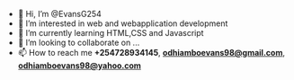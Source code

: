 - 👋 Hi, I’m @EvansG254
- 👀 I’m interested in web and webapplication development
- 🌱 I’m currently learning HTML,CSS and Javascript
- 💞️ I’m looking to collaborate on ...
- 📫 How to reach me **+254728934145**, **odhiamboevans98@gmail.com**, **odhiamboevans98@yahoo.com**

<!---
EvansG254/EvansG254 is a ✨ special ✨ repository because its `README.md` (this file) appears on your GitHub profile.
You can click the Preview link to take a look at your changes.
--->
